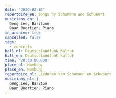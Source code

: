 ```yaml
---
date: '2020-02-18'
repertoire_en: Songs by Schumann and Schubert
musicians_en: |
  Geng Lee, Baritone
  Daan Boertien, Piano
in_archive: true
cancelled: false
tags:
  - concerts
hall_nl: Deutschlandfunk Kultur
hall_en: Deutschlandfunk Kultur
time: '20:30:00.000'
place_nl: Hamburg
place_en: Hamburg
repertoire_nl: Liederen van Schumann en Schubert
musicians_nl: |
  Geng Lee, Bariton
  Daan Boertien, Piano
---
```


